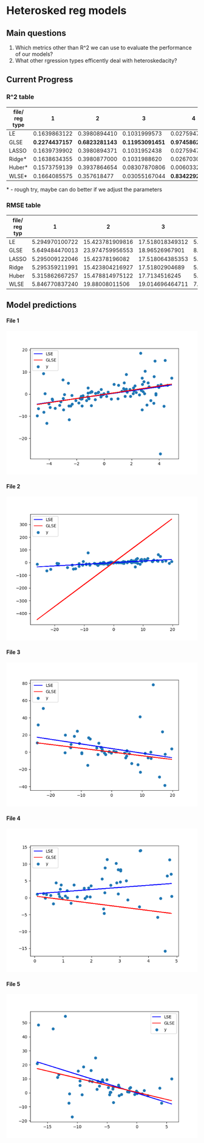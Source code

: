 # Heterosked reg models


## Main questions
1. Which metrics other than R^2 we can use to evaluate the performance of our models?
2. What other rgression types efficently deal with heteroskedacity?


## Current Progress

### R^2 table

| file/ reg type            | 1            | 2            | 3             | 4              | 5            |
| ------------------------- | ------------ | ------------ | ------------- | -------------- | ------------ |
| LE                        | 0.1639863122 | 0.3980894410 | 0.1031999573  | 0.0275947359   | 0.280575792  |
| GLSE                      | **0.2274437157** | **0.6823281143** | **0.11953091451** | **0.9745862243**   | **0.711592781**  |
| LASSO                     | 0.1639739902 | 0.3980894371 | 0.1031952438  | 0.02759473566  | 0.2805757898 |
| Ridge*                    | 0.1638634355 | 0.3980877000 | 0.1031988620  | 0.02670308780  | 0.2805165134 |
| Huber*                    | 0.1573759139 | 0.3937864654 | 0.08307870806 | 0.006033289645 | 0.2581856714 |
| WLSE*                     | 0.1664085575 | 0.357618477  | 0.03055167044 | **0.8342292431**   | **0.4385992690** |

\* - rough try, maybe can do better if we adjust the parameters


### RMSE table 

| file/ reg typ | 1                 | 2                  | 3                  | 4                  | 5                  |
|---------------|-------------------|--------------------|--------------------|--------------------|--------------------|
| LE            | 5.294970100722 | 15.423781909816 | 17.518018349312 | 5.0732698413588 | 11.102325107379 |
| GLSE          | 5.649484470013 | 23.974759956553 | 18.96526967901  | 8.518752862964  | 14.685501018671 |
| LASSO         | 5.295009122046 | 15.42378196082  | 17.518064385353 | 5.073269842078  | 11.102325129029 |
| Ridge         | 5.295359211991 | 15.423804216927 | 17.51802904689  | 5.075595278718  | 11.102782503341 |
| Huber         | 5.315862667257 | 15.478814975122 | 17.7134516245   | 5.129207063129  | 11.273766249778 |
| WLSE          | 5.846770837240 | 19.88008011506  | 19.014696464711 | 7.705631806696  | 14.800132094553 |

## Model predictions
#### File 1
![pred_plot_1](pred_plot_1.png)
#### File 2
![pred_plot_2](pred_plot_2.png)
#### File 3
![pred_plot_3](pred_plot_3.png)
#### File 4
![pred_plot_4](pred_plot_4.png)
#### File 5
![pred_plot_5](pred_plot_5.png)

